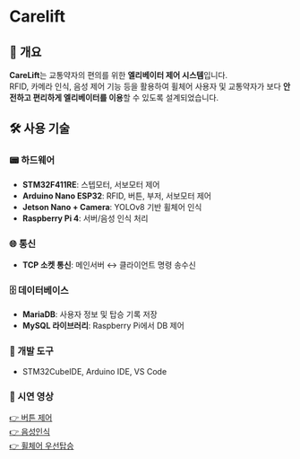 # Carelift

## 🧩 개요
**CareLift**는 교통약자의 편의를 위한 **엘리베이터 제어 시스템**입니다.  
RFID, 카메라 인식, 음성 제어 기능 등을 활용하여 휠체어 사용자 및 교통약자가 보다 **안전하고 편리하게 엘리베이터를 이용**할 수 있도록 설계되었습니다.

## 🛠️ 사용 기술

### 📟 하드웨어
- **STM32F411RE**: 스텝모터, 서보모터 제어
- **Arduino Nano ESP32**: RFID, 버튼, 부저, 서보모터 제어
- **Jetson Nano + Camera**: YOLOv8 기반 휠체어 인식
- **Raspberry Pi 4**: 서버/음성 인식 처리

### 🌐 통신
- **TCP 소켓 통신**: 메인서버 ↔ 클라이언트 명령 송수신

### 🗄 데이터베이스
- **MariaDB**: 사용자 정보 및 탑승 기록 저장
- **MySQL 라이브러리**: Raspberry Pi에서 DB 제어

### 🧰 개발 도구
- STM32CubeIDE, Arduino IDE, VS Code

### 🎥 시연 영상
[👉 버튼 제어](https://youtube.com/shorts/SQt_mkShKDk)<br>
[👉 음성인식](https://youtube.com/shorts/iNJ-vfX4VzU)<br>
[👉 휠체어 우선탑승](https://youtube.com/shorts/i7uu4Uciq9c)<br>
